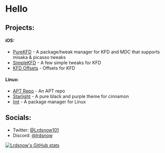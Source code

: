 # Hello

## Projects:
#### iOS:
- [PureKFD](https://github.com/lrdsnow/PureKFD) - A package/tweak manager for KFD and MDC that supports misaka & picasso tweaks
- [SimpleKFD](https://github.com/lrdsnow/SimpleKFD) - A few simple tweaks for KFD
- [KFD Offsets](https://github.com/lrdsnow/kfd_offsets) - Offsets for KFD
#### Linux:
- [APT Repo](https://github.com/Lrdsnow/lrdsnows-repo/tree/main/Linux) - An APT repo
- [Starlight](https://raw.githubusercontent.com/Lrdsnow/ushos/main/installer.sh) - A pure black and purple theme for cinnamon
- [lmt](https://github.com/Lrdsnow/kfd) - A package manager for Linux

## Socials:
- Twitter: [@Lrdsnow101](https://twitter.com/Lrdsnow101)
- Discord: [@lrdsnow](https://discord.com/users/795352247185571851)

[![Lrdsnow's GitHub stats](https://github-readme-stats.vercel.app/api?username=lrdsnow)](https://github.com/anuraghazra/github-readme-stats)
